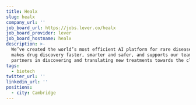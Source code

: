 ```yaml
---
title: Healx
slug: healx
company_url: ''
job_board_url: https://jobs.lever.co/healx
job_board_provider: lever
job_board_hostname: healx
description: >-
  We’ve created the world’s most efficient AI platform for rare diseases. It
  makes drug discovery faster, smarter and safer, and supports our team and
  partners in discovering and translating new treatments towards the clinic.
tags:
  - biotech
twitter_url: ''
linkedin_url: ''
positions:
  - city: Cambridge
---
```

